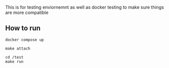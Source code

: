 This is for testing enviornemnt as well as docker testing to make sure things are more compatible

## How to run

```
docker compose up
```

```
make attach
```

```
cd /test
make run
```